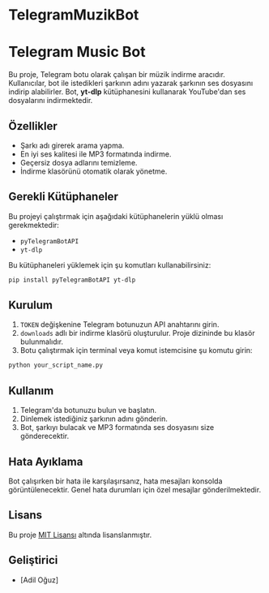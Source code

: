 # TelegramMuzikBot

# Telegram Music Bot

Bu proje, Telegram botu olarak çalışan bir müzik indirme aracıdır. Kullanıcılar, bot ile istedikleri şarkının adını yazarak şarkının ses dosyasını indirip alabilirler. Bot, **yt-dlp** kütüphanesini kullanarak YouTube'dan ses dosyalarını indirmektedir.

## Özellikler

- Şarkı adı girerek arama yapma.
- En iyi ses kalitesi ile MP3 formatında indirme.
- Geçersiz dosya adlarını temizleme.
- İndirme klasörünü otomatik olarak yönetme.

## Gerekli Kütüphaneler

Bu projeyi çalıştırmak için aşağıdaki kütüphanelerin yüklü olması gerekmektedir:

- `pyTelegramBotAPI`
- `yt-dlp`

Bu kütüphaneleri yüklemek için şu komutları kullanabilirsiniz:

```bash
pip install pyTelegramBotAPI yt-dlp
```

## Kurulum

1. `TOKEN` değişkenine Telegram botunuzun API anahtarını girin.
2. `downloads` adlı bir indirme klasörü oluşturulur. Proje dizininde bu klasör bulunmalıdır.
3. Botu çalıştırmak için terminal veya komut istemcisine şu komutu girin:

```bash
python your_script_name.py
```

## Kullanım

1. Telegram'da botunuzu bulun ve başlatın.
2. Dinlemek istediğiniz şarkının adını gönderin.
3. Bot, şarkıyı bulacak ve MP3 formatında ses dosyasını size gönderecektir.

## Hata Ayıklama

Bot çalışırken bir hata ile karşılaşırsanız, hata mesajları konsolda görüntülenecektir. Genel hata durumları için özel mesajlar gönderilmektedir.

## Lisans

Bu proje [MIT Lisansı](LICENSE) altında lisanslanmıştır.

## Geliştirici

- [Adil Oğuz]
